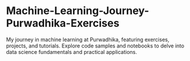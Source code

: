 # Machine-Learning-Journey-Purwadhika-Exercises
My journey in machine learning at Purwadhika, featuring exercises, projects, and tutorials. Explore code samples and notebooks to delve into data science fundamentals and practical applications.
